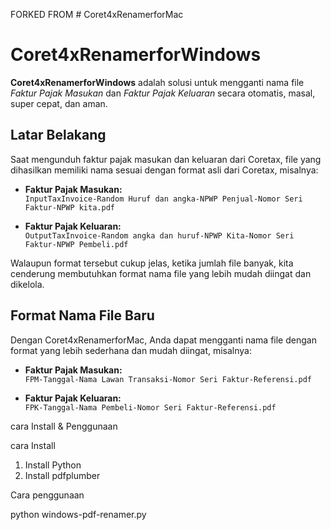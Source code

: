 
FORKED FROM # Coret4xRenamerforMac
# Coret4xRenamerforWindows

**Coret4xRenamerforWindows** adalah solusi untuk mengganti nama file *Faktur Pajak Masukan* dan *Faktur Pajak Keluaran* secara otomatis, masal, super cepat, dan aman.

## Latar Belakang

Saat mengunduh faktur pajak masukan dan keluaran dari Coretax, file yang dihasilkan memiliki nama sesuai dengan format asli dari Coretax, misalnya:

- **Faktur Pajak Masukan:**  
  `InputTaxInvoice-Random Huruf dan angka-NPWP Penjual-Nomor Seri Faktur-NPWP kita.pdf`

- **Faktur Pajak Keluaran:**  
  `OutputTaxInvoice-Random angka dan huruf-NPWP Kita-Nomor Seri Faktur-NPWP Pembeli.pdf`

Walaupun format tersebut cukup jelas, ketika jumlah file banyak, kita cenderung membutuhkan format nama file yang lebih mudah diingat dan dikelola.

## Format Nama File Baru

Dengan Coret4xRenamerforMac, Anda dapat mengganti nama file dengan format yang lebih sederhana dan mudah diingat, misalnya:

- **Faktur Pajak Masukan:**  
  `FPM-Tanggal-Nama Lawan Transaksi-Nomor Seri Faktur-Referensi.pdf`

- **Faktur Pajak Keluaran:**  
  `FPK-Tanggal-Nama Pembeli-Nomor Seri Faktur-Referensi.pdf`


cara Install & Penggunaan

cara Install
1. Install Python
2. Install pdfplumber

Cara penggunaan

python windows-pdf-renamer.py


